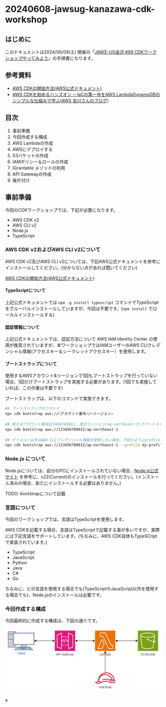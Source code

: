 # 20240608-jawsug-kanazawa-cdk-workshop  
  
## はじめに  
このドキュメントは2024/06/08(土) 開催の「[JAWS-UG金沢 #99 CDKワークショップやってみよう](https://jawsug-kanazawa.doorkeeper.jp/events/172615)」の手順書になります。  
  
## 参考資料  
  
- [AWS CDKの開始方法(AWS公式ドキュメント)](https://docs.aws.amazon.com/ja_jp/cdk/v2/guide/getting_started.html)
- [AWS CDKを始めるハンズオン ─ IaCの第一歩をAWS LambdaDynamoDBのシンプルな仕組みで学ぶ(AWS 吉川さんのブログ)](https://en-ambi.com/itcontents/entry/2023/04/27/093000/)  


## 目次  
  
1. 事前準備  
1. 今回作成する構成  
1. AWS Lambdaの作成  
1. AWSにデプロイする
1. S3バケットの作成  
1. IAMポリシー＆ロールの作成  
1. IGrantable メソッドの利用
1. API Gatewayの作成
1. 後片付け
  
## 事前準備  
今回のCDKワークショップでは、下記が必要になります。  
  
- AWS CDK v2
- AWS CLI v2
- Node.js
- TypeScript
  
### AWS CDK v2およびAWS CLI v2について
AWS CDK v2及びAWS CLI v2については、下記AWS公式ドキュメントを参考にインストールしてください。(分からない点があれば聞いてください)

[AWS CDKの開始方法(AWS公式ドキュメント)](https://docs.aws.amazon.com/ja_jp/cdk/v2/guide/getting_started.html)
  
#### TypeScriptについて
上記公式ドキュメントでは ```npm -g install typescript``` コマンドでTypeScriptをグルーバルインストールしていますが、今回は不要です。(```npm install``` でローカルインストールする)

#### 認証情報について
上記公式ドキュメントでは、認証方法について AWS IAM Identity Center の使用が推奨されていますが、本ワークショップではIAMユーザーのAWS CLIクレデンシャル情報(アクセスキー＆シークレットアクセスキー）を使用します。
  
#### ブートストラップについて
使用するAWSアカウント&リージョンで1回もブートストラップを行っていない場合、1回だけブートストラップを実施する必要があります。(1回でも実施していれば、この作業は不要です)  
  
ブートストラップは、以下のコマンドで実施できます。  

```sh
## ブートストラップのコマンド
npx cdk bootstrap aws://<アカウント番号>/<リージョン>
  
## 例えばアカウント番号123456789012, 東京リージョン(ap-northeast-1)でブートストラップを実施する場合、下記コマンドを実行する
npx cdk bootstrap aws://123456789012/ap-northeast-1
  
## デフォルト以外のAWS CLIクレデンシャル情報を使用したい場合、下記のようにprofileオプション＆プロファイル名を指定する
npx cdk bootstrap aws://123456789012/ap-northeast-1 --profile my-profile-name
```
    
### Node.js について  
Node.jsについては、自分のPCにインストールされていない場合、[Node.js公式サイト](https://nodejs.org/en/download/package-manager) を参考に、v22(Current)のインストールを行ってください。(インストール済みの場合、新たにインストールする必要はありません。)

TODO: bootstrapについて記載

### 言語について  
今回のワークショップでは、言語はTypeScriptを使用します。  
  
AWS CDKを記載する場合、言語はTypeScriptで記載する事が多いですが、実際には下記言語をサポートしています。(ちなみに、AWS CDK自体もTypeSCriptで実装されています。)  
  
- TypeScript
- JavaScript
- Python
- Java
- C#
- Go
  
ちなみに、どの言語を使用する場合でも(TypeScriptやJavaScript以外を使用する場合でも)、Node.jsのインストールは必要です。

### 今回作成する構成  
今回最終的に作成する構成は、下図の通りです。  
  
![最終的な構成](jawsug-kanazawa-cdk-workshop.drawio.png)
  
a
